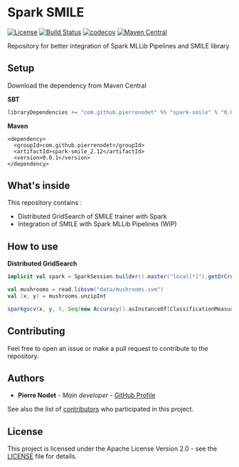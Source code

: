 # Spark SMILE
[![License](https://img.shields.io/badge/license-Apache--2.0-blue.svg)](https://github.com/pierrenodet/spark-smile/blob/master/LICENSE)
[![Build Status](https://travis-ci.org/pierrenodet/spark-smile.svg?branch=master)](https://travis-ci.org/pierrenodet/spark-smile)
[![codecov](https://codecov.io/gh/pierrenodet/spark-smile/branch/master/graph/badge.svg)](https://codecov.io/gh/pierrenodet/spark-smile)
[![Maven Central](https://img.shields.io/maven-central/v/com.github.pierrenodet/spark-smile_2.12.svg?label=maven-central&colorB=blue)](https://search.maven.org/search?q=g:%22com.github.pierrenodet%22%20AND%20a:%22spark-smile_2.12%22)

Repository for better integration of Spark MLLib Pipelines and SMILE
library

## Setup

Download the dependency from Maven Central

**SBT**

```scala
libraryDependencies += "com.github.pierrenodet" %% "spark-smile" % "0.0.1"
```

**Maven**

```maven-pom
<dependency>
  <groupId>com.github.pierrenodet</groupId>
  <artifactId>spark-smile_2.12</artifactId>
  <version>0.0.1</version>
</dependency>
```

## What's inside

This repository contains :

*  Distributed GridSearch of SMILE trainer with Spark
*  Integration of SMILE with Spark MLLib Pipelines (WIP)
 
## How to use

**Distributed GridSearch**

```scala
implicit val spark = SparkSession.builder().master("local[*]").getOrCreate()

val mushrooms = read.libsvm("data/mushrooms.svm")
val (x, y) = mushrooms.unzipInt

sparkgscv(x, y, 5, Seq(new Accuracy().asInstanceOf[ClassificationMeasure]): _*) { (x, y) => knn(x, y, 3) }
```

## Contributing

Feel free to open an issue or make a pull request to contribute to the repository.

## Authors

* **Pierre Nodet** - *Main developer* - [GitHub Profile](https://github.com/pierrenodet)

See also the list of
[contributors](https://github.com/pierrenodet/spark-smile/graphs/contributors)
who participated in this project.

## License

This project is licensed under the Apache License Version 2.0 - see the [LICENSE](LICENSE) file for details.
